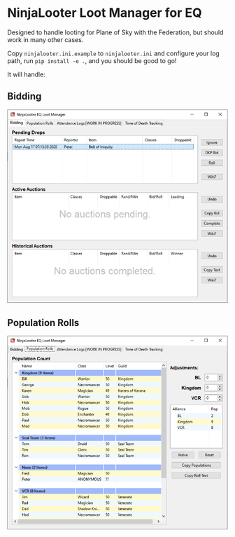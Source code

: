 NinjaLooter Loot Manager for EQ
===============================

Designed to handle looting for Plane of Sky with the Federation,
but should work in many other cases.

Copy `ninjalooter.ini.example` to `ninjalooter.ini` and configure
your log path, run `pip install -e .`, and you should be good to go!

It will handle:

Bidding
-------
![Bidding Tab](ninjalooter_bid_tab.png)

Population Rolls
----------------
![Population Roll Tab](ninjalooter_pop_tab.png)